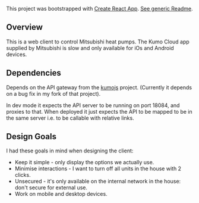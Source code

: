 This project was bootstrapped with [Create React App](https://github.com/facebook/create-react-app). [See generic Readme](Create_React_App_README.md).

## Overview
This is a web client to control Mitsubishi heat pumps. The Kumo Cloud app supplied by Mitsubishi is slow and only available for iOs and Android devices.

## Dependencies
Depends on the API gateway from the [kumojs](https://github.com/sushilks/kumojs) project. (Currently it depends on a bug fix in my fork of that project).

In dev mode it expects the API server to be running on port 18084, and proxies to that. When deployed it just expects the API to be mapped to be in the same server i.e. to be callable with relative links.

## Design Goals
I had these goals in mind when designing the client:

 * Keep it simple - only display the options we actually use.
 * Minimise interactions - I want to turn off all units in the house with 2 clicks.
 * Unsecured - it's only available on the internal network in the house: don't secure for external use.
 * Work on mobile and desktop devices.